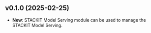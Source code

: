 ## v0.1.0 (2025-02-25)

- **New**: STACKIT Model Serving module can be used to manage the STACKIT Model Serving.
